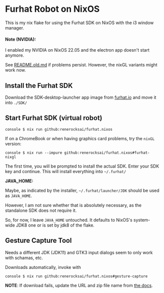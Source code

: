 # Furhat Robot on NixOS

This is my nix flake for using the Furhat SDK on NixOS with the i3 window
manager.

#### Note (NVIDIA):

I enabled my NVIDIA on NixOS 22.05 and the electron app doesn't start anymore.

See [README.old.md](./README.old.md) if problems persist. However, the nixGL
variants might work now.

## Install the Furhat SDK

Download the SDK-desktop-launcher app image from
[furhat.io](https://furhat.io/downloads) and move it into `./SDK/`



## Start Furhat SDK (virtual robot) 

```console $ nix run github:renerocksai/furhat.nixos ```

If on a ChromeBook or when having graphics card problems, try the `nixGL`
version:

```console $ nix run --impure github:renerocksai/furhat.nixos#furhat-nixgl ```

The first time, you will be prompted to install the actual SDK. Enter your SDK
key and continue. This will install everything into `~/.furhat/`


**JAVA_HOME:**

Maybe, as indicated by the installer, `~/.furhat/launcher/JDK` should be used as
`JAVA_HOME`.

However, I am not sure whether that is absolutely necessary, as the standalone
SDK does not require it.

So, for now, I leave `JAVA_HOME` untouched. It defaults to NixOS's system-wide
JDK8 one or is set by jdk8 of the flake.

## Gesture Capture Tool

Needs a different JDK (JDK11) and GTK3 input dialogs seem to only work with
schamas, etc.

Downloads automatically, invoke with

```console $ nix run github:renerocksai/furhat.nixos#gesture-capture ```

**NOTE**: If download fails, update the URL and zip file name from [the
docs](https://docs.furhat.io/gesture_capture_tool/).
